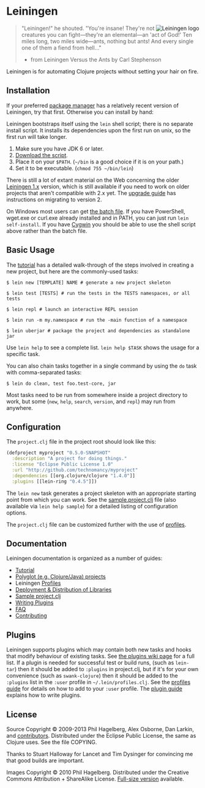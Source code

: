 # Leiningen

<img src="http://leiningen.org/img/leiningen-banner.png"
 alt="Leiningen logo" title="The man himself" align="right" />

> "Leiningen!" he shouted. "You're insane! They're not creatures you can
> fight&mdash;they're an elemental&mdash;an 'act of God!' Ten miles long, two
> miles wide&mdash;ants, nothing but ants! And every single one of them a
> fiend from hell..."
> - from Leiningen Versus the Ants by Carl Stephenson

Leiningen is for automating Clojure projects without setting your hair on fire.

## Installation

If your preferred
[package manager](https://github.com/technomancy/leiningen/wiki/Packaging)
has a relatively recent version of Leiningen, try that first.
Otherwise you can install by hand:

Leiningen bootstraps itself using the `lein` shell script;
there is no separate install script. It installs its dependencies
upon the first run on unix, so the first run will take longer.

1. Make sure you have JDK 6 or later.
2. [Download the script](https://raw.github.com/technomancy/leiningen/stable/bin/lein).
3. Place it on your `$PATH`. (`~/bin` is a good choice if it is on your path.)
4. Set it to be executable. (`chmod 755 ~/bin/lein`)

There is still a lot of extant material on the Web concerning the
older
[Leiningen 1.x](https://raw.github.com/technomancy/leiningen/1.7.1/bin/lein)
version, which is still available if you need to work on older
projects that aren't compatible with 2.x yet. The
[upgrade guide](https://github.com/technomancy/leiningen/wiki/Upgrading)
has instructions on migrating to version 2.

On Windows most users can get
[the batch file](https://raw.github.com/technomancy/leiningen/stable/bin/lein.bat).
If you have PowerShell, wget.exe or curl.exe already installed and in
PATH, you can just run `lein self-install`. If you have
[Cygwin](http://www.cygwin.com/) you should be able to use the shell
script above rather than the batch file.

## Basic Usage

The
[tutorial](https://github.com/technomancy/leiningen/blob/stable/doc/TUTORIAL.md)
has a detailed walk-through of the steps involved in creating a new
project, but here are the commonly-used tasks:

    $ lein new [TEMPLATE] NAME # generate a new project skeleton

    $ lein test [TESTS] # run the tests in the TESTS namespaces, or all tests

    $ lein repl # launch an interactive REPL session

    $ lein run -m my.namespace # run the -main function of a namespace

    $ lein uberjar # package the project and dependencies as standalone jar

Use `lein help` to see a complete list. `lein help $TASK` shows the
usage for a specific task.

You can also chain tasks together in a single command by using the
`do` task with comma-separated tasks:

    $ lein do clean, test foo.test-core, jar

Most tasks need to be run from somewhere inside a project directory to
work, but some (`new`, `help`, `search`, `version`, and `repl`) may
run from anywhere.

## Configuration

The `project.clj` file in the project root should look like this:

```clj
(defproject myproject "0.5.0-SNAPSHOT"
  :description "A project for doing things."
  :license "Eclipse Public License 1.0"
  :url "http://github.com/technomancy/myproject"
  :dependencies [[org.clojure/clojure "1.4.0"]]
  :plugins [[lein-ring "0.4.5"]])
```

The `lein new` task generates a project skeleton with an appropriate
starting point from which you can work. See the
[sample.project.clj](https://github.com/technomancy/leiningen/blob/stable/sample.project.clj)
file (also available via `lein help sample`) for a detailed listing of
configuration options.

The `project.clj` file can be customized further with the use of
[profiles](https://github.com/technomancy/leiningen/blob/stable/doc/PROFILES.md).

## Documentation

Leiningen documentation is organized as a number of guides:

 * [Tutorial](https://github.com/technomancy/leiningen/blob/stable/doc/TUTORIAL.md)
 * [Polyglot (e.g. Clojure/Java) projects](https://github.com/technomancy/leiningen/blob/stable/doc/MIXED_PROJECTS.md)
 * Leiningen [Profiles](https://github.com/technomancy/leiningen/blob/stable/doc/PROFILES.md)
 * [Deployment & Distribution of Libraries](https://github.com/technomancy/leiningen/blob/stable/doc/DEPLOY.md)
 * [Sample project.clj](https://github.com/technomancy/leiningen/blob/stable/sample.project.clj)
 * [Writing Plugins](https://github.com/technomancy/leiningen/blob/stable/doc/PLUGINS.md)
 * [FAQ](https://github.com/technomancy/leiningen/blob/stable/doc/FAQ.md)
 * [Contributing](https://github.com/technomancy/leiningen/blob/stable/CONTRIBUTING.md)

## Plugins

Leiningen supports plugins which may contain both new tasks and hooks
that modify behaviour of existing tasks. See
[the plugins wiki page](https://github.com/technomancy/leiningen/wiki/Plugins)
for a full list. If a plugin is needed for successful test or build
runs, (such as `lein-tar`) then it should be added to `:plugins` in
project.clj, but if it's for your own convenience (such as
`swank-clojure`) then it should be added to the `:plugins` list in the
`:user` profile in `~/.lein/profiles.clj`. See the
[profiles guide](https://github.com/technomancy/leiningen/blob/stable/doc/PROFILES.md)
for details on how to add to your `:user` profile. The
[plugin guide](https://github.com/technomancy/leiningen/blob/stable/doc/PLUGINS.md)
explains how to write plugins.

## License

Source Copyright © 2009-2013 Phil Hagelberg, Alex Osborne, Dan Larkin, and
[contributors](https://github.com/technomancy/leiningen/contributors). 
Distributed under the Eclipse Public License, the same as Clojure
uses. See the file COPYING.

Thanks to Stuart Halloway for Lancet and Tim Dysinger for convincing
me that good builds are important.

Images Copyright © 2010 Phil Hagelberg. Distributed under the Creative
Commons Attribution + ShareAlike
License. [Full-size version](http://leiningen.org/img/leiningen-full.jpg)
available.
